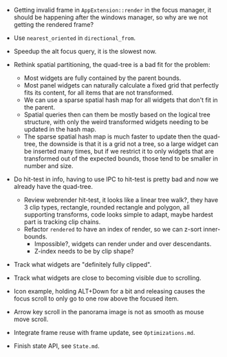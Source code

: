 * Getting invalid frame in `AppExtension::render` in the focus manager, it should be happening after the windows manager, so why are we not getting the rendered frame?

* Use `nearest_oriented` in `directional_from`.
* Speedup the alt focus query, it is the slowest now.

* Rethink spatial partitioning, the quad-tree is a bad fit for the problem:
   - Most widgets are fully contained by the parent bounds.
   - Most panel widgets can naturally calculate a fixed grid that perfectly fits its content, for all items that are not transformed.
   - We can use a sparse spatial hash map for all widgets that don't fit in the parent.
   - Spatial queries then can them be mostly based on the logical tree structure, with only the weird transformed widgets needing to be updated
     in the hash map.
   - The sparse spatial hash map is much faster to update then the quad-tree, the downside is that it is a grid not a tree, so a large widget can
     be inserted many times, but if we restrict it to only widgets that are transformed out of the expected bounds, those tend to be smaller in number and size.


* Do hit-test in info, having to use IPC to hit-test is pretty bad and now we already have the quad-tree.
   - Review webrender hit-test, it looks like a linear tree walk?, they have 3 clip types, rectangle, rounded rectangle and polygon,
     all supporting transforms, code looks simple to adapt, maybe hardest part is tracking clip chains.
  - Refactor `rendered` to have an index of render, so we can z-sort inner-bounds.
    - Impossible?, widgets can render under and over descendants.
    - Z-index needs to be by clip shape?

* Track what widgets are "definitely fully clipped".
* Track what widgets are close to becoming visible due to scrolling.

* Icon example, holding ALT+Down for a bit and releasing causes the focus scroll to only go to one row above the focused item.
* Arrow key scroll in the panorama image is not as smooth as mouse move scroll.

* Integrate frame reuse with frame update, see `Optimizations.md`.
* Finish state API, see `State.md`.